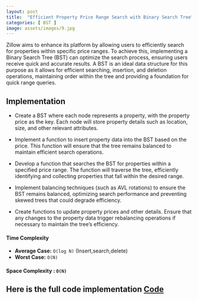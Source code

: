 ```yaml
---
layout: post
title:  "Efficient Property Price Range Search with Binary Search Tree"
categories: [ BST ]
image: assets/images/9.jpg
---
```

Zillow aims to enhance its platform by allowing users to efficiently search for properties within specific price ranges. To achieve this, implementing a Binary Search Tree (BST) can optimize the search process, ensuring users receive quick and accurate results. A BST is an ideal data structure for this purpose as it allows for efficient searching, insertion, and deletion operations, maintaining order within the tree and providing a foundation for quick range queries.

## Implementation 

   - Create a BST where each node represents a property, with the property price as the key. Each node will store property details such as location, size, and other relevant attributes.

   - Implement a function to insert property data into the BST based on the price. This function will ensure that the tree remains balanced to maintain efficient search operations.

   - Develop a function that searches the BST for properties within a specified price range. The function will traverse the tree, efficiently identifying and collecting properties that fall within the desired range.

   - Implement balancing techniques (such as AVL rotations) to ensure the BST remains balanced, optimizing search performance and preventing skewed trees that could degrade efficiency.

   - Create functions to update property prices and other details. Ensure that any changes to the property data trigger rebalancing operations if necessary to maintain the tree’s efficiency.

#### Time Complexity
- **Average Case:** `O(log N)` (Insert,search,delete)
- **Worst Case:** `O(N)` 

#### Space Complexity : `O(N)`


## Here is the full code implementation [Code](https://gist.github.com/harish-r/a7df7ce576dda35c9660)

